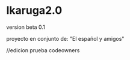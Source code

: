 # Ikaruga2.0

version beta  0.1

proyecto en conjunto de: "El español y amigos" 

//edicion prueba codeowners

